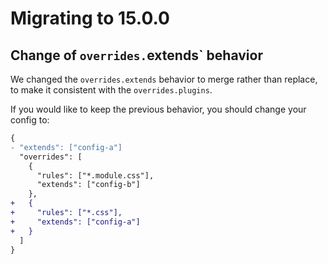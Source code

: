 # Migrating to 15.0.0

## Change of `overrides.`extends` behavior

We changed the `overrides.extends` behavior to merge rather than replace, to make it consistent with the `overrides.plugins`.

If you would like to keep the previous behavior, you should change your config to:

```diff json
{
- "extends": ["config-a"]
  "overrides": [
    {
      "rules": ["*.module.css"],
      "extends": ["config-b"]
    },
+   {
+     "rules": ["*.css"],
+     "extends": ["config-a"]
+   }
  ]
}
```
